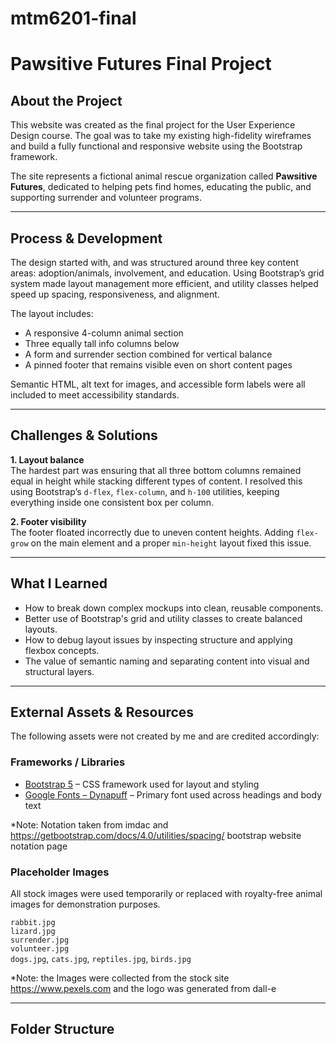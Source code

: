 # mtm6201-final

# Pawsitive Futures Final Project

## About the Project

This website was created as the final project for the User Experience Design course. The goal was to take my existing high-fidelity wireframes and build a fully functional and responsive website using the Bootstrap framework.

The site represents a fictional animal rescue organization called **Pawsitive Futures**, dedicated to helping pets find homes, educating the public, and supporting surrender and volunteer programs.

---

## Process & Development

The design started with, and was structured around three key content areas: adoption/animals, involvement, and education. Using Bootstrap’s grid system made layout management more efficient, and utility classes helped speed up spacing, responsiveness, and alignment.

The layout includes:
- A responsive 4-column animal section
- Three equally tall info columns below
- A form and surrender section combined for vertical balance
- A pinned footer that remains visible even on short content pages

Semantic HTML, alt text for images, and accessible form labels were all included to meet accessibility standards.

---

## Challenges & Solutions

**1. Layout balance**  
The hardest part was ensuring that all three bottom columns remained equal in height while stacking different types of content. I resolved this using Bootstrap’s `d-flex`, `flex-column`, and `h-100` utilities, keeping everything inside one consistent box per column.

**2. Footer visibility**  
 The footer floated incorrectly due to uneven content heights. Adding `flex-grow` on the main element and a proper `min-height` layout fixed this issue.

---

## What I Learned

- How to break down complex mockups into clean, reusable components.
- Better use of Bootstrap's grid and utility classes to create balanced layouts.
- How to debug layout issues by inspecting structure and applying flexbox concepts.
- The value of semantic naming and separating content into visual and structural layers.

---

## External Assets & Resources

The following assets were not created by me and are credited accordingly:

### Frameworks / Libraries
- [Bootstrap 5](https://getbootstrap.com/) – CSS framework used for layout and styling
- [Google Fonts – Dynapuff](https://fonts.google.com/specimen/Dynapuff) – Primary font used across headings and body text

*Note: Notation taken from imdac and https://getbootstrap.com/docs/4.0/utilities/spacing/ bootstrap website notation page

### Placeholder Images
All stock images were used temporarily or replaced with royalty-free animal images for demonstration purposes.


`rabbit.jpg`    
`lizard.jpg`      
`surrender.jpg`   
`volunteer.jpg`    
`dogs.jpg`, `cats.jpg`, `reptiles.jpg`, `birds.jpg` 

*Note: the Images were collected from the stock site https://www.pexels.com and the logo was generated from dall-e

---

## Folder Structure

